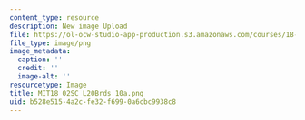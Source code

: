 ```yaml
---
content_type: resource
description: New image Upload
file: https://ol-ocw-studio-app-production.s3.amazonaws.com/courses/18-02sc-multivariable-calculus-fall-2010/b528e5154a2cfe32f6990a6cbc9938c8_MIT18_02SC_L20Brds_10a.png
file_type: image/png
image_metadata:
  caption: ''
  credit: ''
  image-alt: ''
resourcetype: Image
title: MIT18_02SC_L20Brds_10a.png
uid: b528e515-4a2c-fe32-f699-0a6cbc9938c8
---
```

